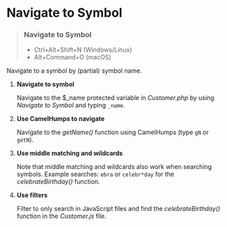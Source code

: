 # Navigate to Symbol

> ### Navigate to Symbol
> - Ctrl+Alt+Shift+N (Windows/Linux)
> - Alt+Command+O (macOS)

Navigate to a symbol by (partial) symbol name.

1. **Navigate to symbol**

    Navigate to the $_name protected variable in _Customer.php_ by using _Navigate to Symbol_ and typing `_name`.

2. **Use CamelHumps to navigate**
   
    Navigate to the _getName()_ function using CamelHumps (type `gN` or `getN`).

3. **Use middle matching and wildcards**

    Note that middle matching and wildcards also work when searching symbols.
   Example searches: `ebra` or `celebr*day` for the _celebrateBirthday()_ function.

4. **Use filters**

    Filter to only search in JavaScript files and find the _celebrateBirthday()_ function in the _Customer.js_ file.